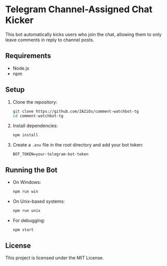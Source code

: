 # Telegram Channel-Assigned Chat Kicker

This bot automatically kicks users who join the chat, allowing them to only leave comments in reply to channel posts.

## Requirements

- Node.js
- npm

## Setup

1. Clone the repository:
    ```sh
    git clone https://github.com/ZAZiOs/comment-watchbot-tg
    cd comment-watchbot-tg
    ```

2. Install dependencies:
    ```sh
    npm install
    ```

3. Create a `.env` file in the root directory and add your bot token:
    ```env
    BOT_TOKEN=your-telegram-bot-token
    ```

## Running the Bot

- On Windows:
    ```sh
    npm run win
    ```

- On Unix-based systems:
    ```sh
    npm run unix
    ```

- For debugging:
    ```sh
    npm start
    ```

## License

This project is licensed under the MIT License.
